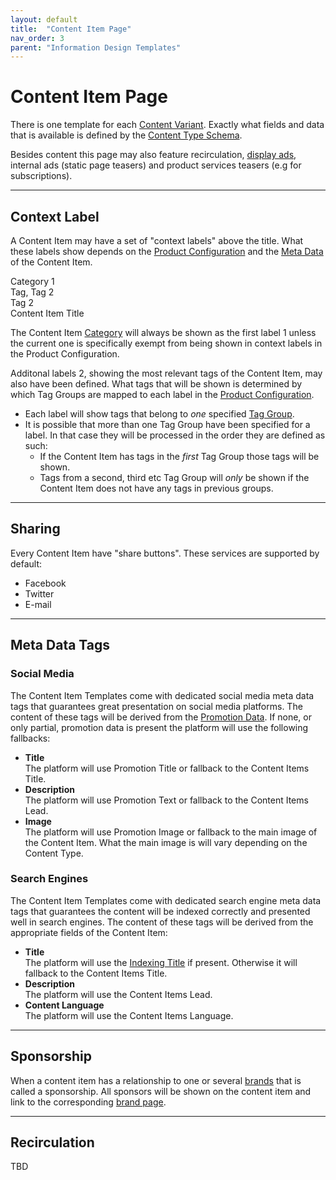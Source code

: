 ```yaml
---
layout: default
title:  "Content Item Page"
nav_order: 3
parent: "Information Design Templates"
---
```


# Content Item Page

There is one template for each [Content Variant](../data-models/content-item.md#content-variants). Exactly what fields and data that is available is defined by the [Content Type Schema](../data-models/content-item.md).

Besides content this page may also feature recirculation, [display ads](../data-models/part-ad.md), internal ads (static page teasers) and product services teasers (e.g for subscriptions).

----

## Context Label

A Content Item may have a set of "context labels" above the title. What these labels show depends on the [Product Configuration](../configuration/index.md#content-item-context-label-preferences) and the [Meta Data](../data-models/content-item.md#meta-data) of the Content Item.

<div class="example">
  <div class="example-context-label-group">
    <div class="example-context-label-part">
      <span class="example-context-label">Category <span class="example-reference">1</span></span>
    </div>
    <div class="example-context-label-part">
      <span class="example-context-label">Tag, Tag <span class="example-reference">2</span></span>
    </div>
    <div class="example-context-label-part">
      <span class="example-context-label">Tag <span class="example-reference">2</span></span>
    </div>
  </div>
  <div class="example-title">
    Content Item Title
  </div>
</div>

The Content Item [Category](../data-models/category.md) will always be shown as the first label <span class="example-reference">1</span> unless the current one is specifically exempt from being shown in context labels in the Product Configuration.

Additonal labels <span class="example-reference">2</span>, showing the most relevant tags of the Content Item, may also have been defined. What tags that will be shown is determined by which Tag Groups are mapped to each label in the [Product Configuration](../configuration/index.md#content-item-context-label-preferences). 

* Each label will show tags that belong to *one* specified [Tag Group](../data-models/tag-group.md).
* It is possible that more than one Tag Group have been specified for a label. In that case they will be processed in the order they are defined as such:
  * If the Content Item has tags in the *first* Tag Group those tags will be shown.
  * Tags from a second, third etc Tag Group will *only* be shown if the Content Item does not have any tags in previous groups.

----

## Sharing

Every Content Item have "share buttons". These services are supported by default:

* Facebook
* Twitter
* E-mail

----

## Meta Data Tags

### Social Media

The Content Item Templates come with dedicated social media meta data tags that guarantees great presentation on social media platforms. 
The content of these tags will be derived from the [Promotion Data](../data-models/content-item.md#promotion--indexing-data). If none, or only partial, promotion data is present the platform will use the following fallbacks:

* **Title**  
  The platform will use Promotion Title or fallback to the Content Items Title.
* **Description**  
  The platform will use Promotion Text or fallback to the Content Items Lead.
* **Image**  
  The platform will use Promotion Image or fallback to the main image of the Content Item. 
  What the main image is will vary depending on the Content Type.

### Search Engines

The Content Item Templates come with dedicated search engine meta data tags that guarantees the content will be indexed correctly and presented well in search engines. The content of these tags will be derived from the appropriate fields of the Content Item:

* **Title**  
  The platform will use the [Indexing Title](../data-models/content-item.md#promotion--indexing-data) if present. Otherwise it will fallback to the Content Items Title.
* **Description**  
  The platform will use the Content Items Lead.
* **Content Language**  
  The platform will use the Content Items Language.

----

## Sponsorship

When a content item has a relationship to one or several [brands](../data-models/brand.md) that is called a sponsorship. All sponsors will be shown on the content item and link to the corresponding [brand page](brand.md).

----

## Recirculation

TBD
